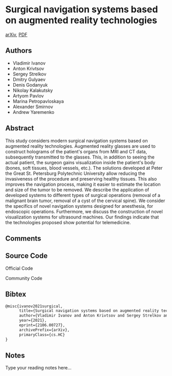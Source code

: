 
# Surgical navigation systems based on augmented reality technologies

[arXiv](https://arxiv.org/abs/2106.0727), [PDF](https://arxiv.org/pdf/2106.0727.pdf)

## Authors

- Vladimir Ivanov
- Anton Krivtsov
- Sergey Strelkov
- Dmitry Gulyaev
- Denis Godanyuk
- Nikolay Kalakutsky
- Artyom Pavlov
- Marina Petropavloskaya
- Alexander Smirnov
- Andrew Yaremenko

## Abstract

This study considers modern surgical navigation systems based on augmented reality technologies. Augmented reality glasses are used to construct holograms of the patient's organs from MRI and CT data, subsequently transmitted to the glasses. This, in addition to seeing the actual patient, the surgeon gains visualization inside the patient's body (bones, soft tissues, blood vessels, etc.). The solutions developed at Peter the Great St. Petersburg Polytechnic University allow reducing the invasiveness of the procedure and preserving healthy tissues. This also improves the navigation process, making it easier to estimate the location and size of the tumor to be removed. We describe the application of developed systems to different types of surgical operations (removal of a malignant brain tumor, removal of a cyst of the cervical spine). We consider the specifics of novel navigation systems designed for anesthesia, for endoscopic operations. Furthermore, we discuss the construction of novel visualization systems for ultrasound machines. Our findings indicate that the technologies proposed show potential for telemedicine.

## Comments



## Source Code

Official Code



Community Code



## Bibtex

```tex
@misc{ivanov2021surgical,
      title={Surgical navigation systems based on augmented reality technologies}, 
      author={Vladimir Ivanov and Anton Krivtsov and Sergey Strelkov and Dmitry Gulyaev and Denis Godanyuk and Nikolay Kalakutsky and Artyom Pavlov and Marina Petropavloskaya and Alexander Smirnov and Andrew Yaremenko},
      year={2021},
      eprint={2106.00727},
      archivePrefix={arXiv},
      primaryClass={cs.HC}
}
```

## Notes

Type your reading notes here...

